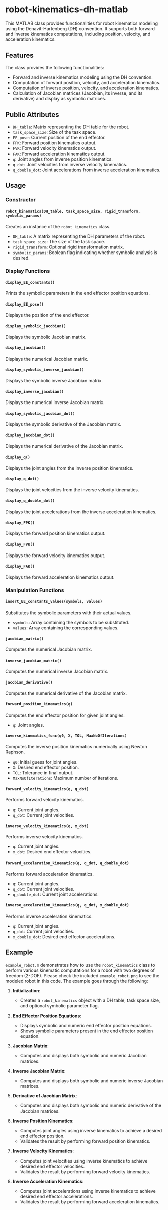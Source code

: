 # robot-kinematics-dh-matlab
This MATLAB class provides functionalities for robot kinematics modeling using the Denavit-Hartenberg (DH) convention. It supports both forward and inverse kinematics computations, including position, velocity, and acceleration kinematics.

## Features

The class provides the following functionalities:

- Forward and inverse kinematics modeling using the DH convention.
- Computation of forward position, velocity, and acceleration kinematics.
- Computation of inverse position, velocity, and acceleration kinematics.
- Calculation of Jacobian matrices (Jacobian, its inverse, and its derivative) and display as symbolic matrices.

<!-- 
### Forward Kinematics

- `forward_position_kinematics(q)`: Computes the forward position kinematics given joint angles `q`.
- `forward_velocity_kinematics(q, q_dot)`: Computes the forward velocity kinematics given joint angles `q` and joint velocities `q_dot`.
- `forward_acceleration_kinematics(q, q_dot, q_double_dot)`: Computes the forward acceleration kinematics given joint angles `q`, joint velocities `q_dot`, and joint accelerations `q_double_dot`.

### Inverse Kinematics

- `inverse_kinematics_func(q0, X, TOL, MaxNoOfIterations)`: Performs inverse position kinematics numerically.
- `inverse_velocity_kinematics(q, x_dot)`: Performs inverse velocity kinematics given joint angles `q` and desired end effector velocities `x_dot`.
- `inverse_acceleration_kinematics(q, q_dot, x_double_dot)`: Performs inverse acceleration kinematics given joint angles `q`, joint velocities `q_dot`, and desired end effector accelerations `x_double_dot`. -->

## Public Attributes

- `DH_table`: Matrix representing the DH table for the robot.
- `task_space_size`: Size of the task space.
- `EE_pose`: Current position of the end effector.
- `FPK`: Forward position kinematics output.
- `FVK`: Forward velocity kinematics output.
- `FAK`: Forward acceleration kinematics output.
- `q`: Joint angles from inverse position kinematics.
- `q_dot`: Joint velocities from inverse velocity kinematics.
- `q_double_dot`: Joint accelerations from inverse acceleration kinematics.

## Usage

### Constructor

#### `robot_kinematics(DH_table, task_space_size, rigid_transform, symbolic_params)`

Creates an instance of the `robot_kinematics` class.

- `DH_table`: A matrix representing the DH parameters of the robot.
- `task_space_size`: The size of the task space.
- `rigid_transform`: Optional rigid transformation matrix.
- `symbolic_params`: Boolean flag indicating whether symbolic analysis is desired.

### Display Functions

#### `display_EE_constants()`

Prints the symbolic parameters in the end effector position equations.

#### `display_EE_pose()`

Displays the position of the end effector.

#### `display_symbolic_jacobian()`

Displays the symbolic Jacobian matrix.

#### `display_jacobian()`

Displays the numerical Jacobian matrix.

#### `display_symbolic_inverse_jacobian()`

Displays the symbolic inverse Jacobian matrix.

#### `display_inverse_jacobian()`

Displays the numerical inverse Jacobian matrix.

#### `display_symbolic_jacobian_dot()`

Displays the symbolic derivative of the Jacobian matrix.

#### `display_jacobian_dot()`

Displays the numerical derivative of the Jacobian matrix.

#### `display_q()`

Displays the joint angles from the inverse position kinematics.

#### `display_q_dot()`

Displays the joint velocities from the inverse velocity kinematics.

#### `display_q_double_dot()`

Displays the joint accelerations from the inverse acceleration kinematics.

#### `display_FPK()`

Displays the forward position kinematics output.

#### `display_FVK()`

Displays the forward velocity kinematics output.

#### `display_FAK()`

Displays the forward acceleration kinematics output.

### Manipulation Functions

#### `insert_EE_constants_values(symbols, values)`

Substitutes the symbolic parameters with their actual values.

- `symbols`: Array containing the symbols to be substituted.
- `values`: Array containing the corresponding values.

#### `jacobian_matrix()`

Computes the numerical Jacobian matrix.

#### `inverse_jacobian_matrix()`

Computes the numerical inverse Jacobian matrix.

#### `jacobian_derivative()`

Computes the numerical derivative of the Jacobian matrix.

#### `forward_position_kinematics(q)`

Computes the end effector position for given joint angles.

- `q`: Joint angles.

#### `inverse_kinematics_func(q0, X, TOL, MaxNoOfIterations)`

Computes the inverse position kinematics numerically using Newton Raphson.

- `q0`: Initial guess for joint angles.
- `X`: Desired end effector position.
- `TOL`: Tolerance in final output.
- `MaxNoOfIterations`: Maximum number of iterations.

#### `forward_velocity_kinematics(q, q_dot)`

Performs forward velocity kinematics.

- `q`: Current joint angles.
- `q_dot`: Current joint velocities.

#### `inverse_velocity_kinematics(q, x_dot)`

Performs inverse velocity kinematics.

- `q`: Current joint angles.
- `x_dot`: Desired end effector velocities.

#### `forward_acceleration_kinematics(q, q_dot, q_double_dot)`

Performs forward acceleration kinematics.

- `q`: Current joint angles.
- `q_dot`: Current joint velocities.
- `q_double_dot`: Current joint accelerations.

#### `inverse_acceleration_kinematics(q, q_dot, x_double_dot)`

Performs inverse acceleration kinematics.

- `q`: Current joint angles.
- `q_dot`: Current joint velocities.
- `x_double_dot`: Desired end effector accelerations.

## Example

`example_robot.m` demonstrates how to use the `robot_kinematics` class to perform various kinematic computations for a robot with two degrees of freedom (2-DOF). Please check the included `example_robot.png` to see the modeled robot in this code. The example goes through the following:

1. **Initialization**: 
    - Creates a `robot_kinematics` object with a DH table, task space size, and optional symbolic parameter flag.

2. **End Effector Position Equations**:
    - Displays symbolic and numeric end effector position equations.
    - Shows symbolic parameters present in the end effector position equation.

3. **Jacobian Matrix**:
    - Computes and displays both symbolic and numeric Jacobian matrices.

4. **Inverse Jacobian Matrix**:
    - Computes and displays both symbolic and numeric inverse Jacobian matrices.

5. **Derivative of Jacobian Matrix**:
    - Computes and displays both symbolic and numeric derivative of the Jacobian matrices.

6. **Inverse Position Kinematics**:
    - Computes joint angles using inverse kinematics to achieve a desired end effector position.
    - Validates the result by performing forward position kinematics.

7. **Inverse Velocity Kinematics**:
    - Computes joint velocities using inverse kinematics to achieve desired end effector velocities.
    - Validates the result by performing forward velocity kinematics.

8. **Inverse Acceleration Kinematics**:
    - Computes joint accelerations using inverse kinematics to achieve desired end effector accelerations.
    - Validates the result by performing forward acceleration kinematics.

